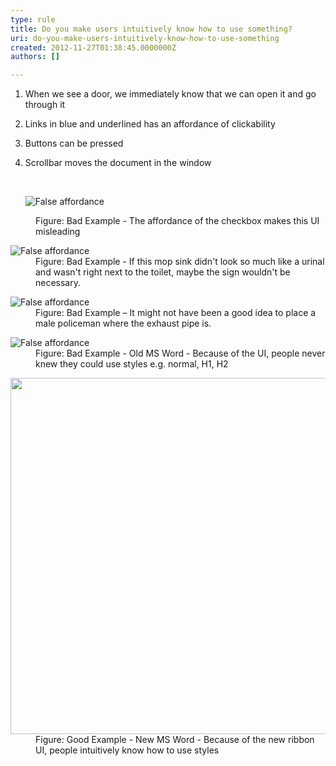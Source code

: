 ```yaml
---
type: rule
title: Do you make users intuitively know how to use something?
uri: do-you-make-users-intuitively-know-how-to-use-something
created: 2012-11-27T01:38:45.0000000Z
authors: []

---
```


 
1. When we see a door, we immediately know that we can open it and go through it
2. Links in blue and underlined has an affordance of clickability
3. Buttons can be pressed
4. Scrollbar moves the document in the window

   ​<dl class="badImage"><dt><img src="http&#58;//www.ssw.com.au/ssw/Standards/Rules/Images/Bad-Affordance2.jpg" alt="False affordance"></dt>
<dd>Figure&#58; Bad Example - The affordance of the checkbox makes this UI misleading</dd></dl><dl class="badImage"><dt><img src="http&#58;//www.ssw.com.au/ssw/Standards/Rules/Images/Bad-FalseAffordance.jpg" alt="False affordance"></dt>
<dd>Figure&#58; Bad Example - If this mop sink didn't look so much like a urinal and wasn't right next to the toilet, maybe the sign wouldn't be necessary.</dd></dl><dl class="badImage"><dt><img src="http&#58;//www.ssw.com.au/ssw/Standards/Rules/Images/Bad-Affordance3.jpg" alt="False affordance"></dt>
<dd>Figure&#58; Bad Example – It might not have been a good idea to place a male policeman where the exhaust pipe is.</dd></dl><dl class="badImage"><dt><img src="http&#58;//www.ssw.com.au/ssw/Standards/Rules/Images/Bad-Affordance.jpg" alt="False affordance"></dt>
<dd>Figure&#58; Bad Example - Old MS Word - Because of the UI, people never knew they could use styles e.g. normal, H1, H2</dd></dl><dl class="goodImage"><dt><img width="570px" src="http&#58;//www.ssw.com.au/ssw/Standards/Rules/Images/Good-Affordance.jpg" alt=""></dt>
<dd>Figure&#58; Good Example - New MS Word - Because of the new ribbon UI, people intuitively know how to use styles</dd></dl>
